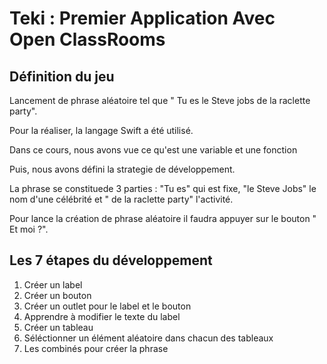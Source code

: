 # Teki : Premier Application Avec Open ClassRooms


## Définition du jeu

Lancement de phrase aléatoire tel que " Tu es le Steve jobs de la raclette party".

Pour la réaliser, la langage Swift a été utilisé.

Dans ce cours, nous avons vue ce qu'est une variable et une fonction 

Puis, nous avons défini la strategie de développement.

La phrase se constituede 3 parties : "Tu es" qui est fixe, "le Steve Jobs" le nom d'une célébrité et " de la raclette party" l'activité.

Pour lance la création de phrase aléatoire il faudra appuyer sur le bouton " Et moi ?".


## Les 7 étapes du développement 

1. Créer un label 
2. Créer un bouton 
3. Créer un outlet pour le label et le bouton
4. Apprendre à modifier le texte du label 
5. Créer un tableau 
6. Séléctionner un élément aléatoire dans chacun des tableaux
7. Les combinés pour créer la phrase

